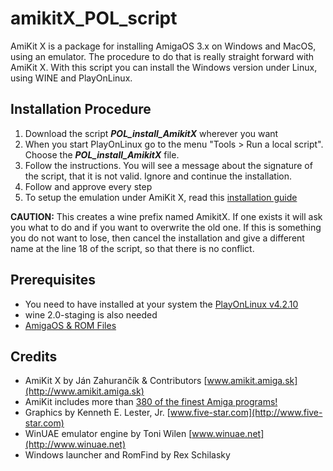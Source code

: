 # amikitX_POL_script
AmiKit X is a package for installing AmigaOS 3.x on Windows and MacOS, using an emulator. The procedure to do that is really straight forward with AmiKit X. With this script you can install the Windows version under Linux, using WINE and PlayOnLinux.

Installation Procedure
----------------------
 1. Download the script ***POL_install_AmikitX*** wherever you want
 3. When you start PlayOnLinux go to the menu "Tools > Run a local script". Choose the ***POL_install_AmikitX*** file.
 4. Follow the instructions. You will see a message about the signature of the script, that it is not valid. Ignore and continue the installation.
 5. Follow and approve every step
 6. To setup the emulation under AmiKit X, read this [installation guide](http://bit.ly/AmiKit-QuickGuide)

**CAUTION:** This creates a wine prefix named AmikitX. If one exists it will ask you what to do and if you want to overwrite the old one. If this is something you do not want to lose, then cancel the installation and give a different name at the line 18 of the script, so that there is no conflict.

Prerequisites
-------------
* You need to have installed at your system the [PlayOnLinux v4.2.10](https://www.playonlinux.com/en/download.html)
* wine 2.0-staging is also needed
* [AmigaOS & ROM Files](http://www.amikit.amiga.sk/getamigaos)


Credits
-------
* AmiKit X by Ján Zahurančík & Contributors [www.amikit.amiga.sk](http://www.amikit.amiga.sk)
* AmiKit includes more than [380 of the finest Amiga programs!](http://file.amiga.sk/amikit/doc/software.html)
* Graphics by Kenneth E. Lester, Jr. [www.five-star.com](http://www.five-star.com)
* WinUAE emulator engine by Toni Wilen [www.winuae.net](http://www.winuae.net)
* Windows launcher and RomFind by Rex Schilasky
